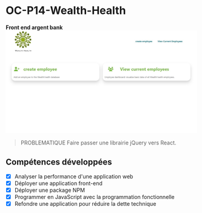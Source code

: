 # OC-P14-Wealth-Health

**Front end argent bank**
<kbd>![home-page](./home.JPG)</kbd>

> PROBLEMATIQUE
> Faire passer une librairie jQuery vers React.

## Compétences développées

- [x] Analyser la performance d'une application web
- [x] Déployer une application front-end
- [x] Déployer une package NPM
- [x] Programmer en JavaScript avec la programmation fonctionnelle
- [x] Refondre une application pour réduire la dette technique
